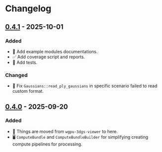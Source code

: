 # Changelog

## [0.4.1](https://crates.io/crates/wgpu-3dgs-core/0.4.1) - 2025-10-01

### Added

- 📑 Add example modules documentations.
- ✅ Add coverage script and reports.
- 🧪 Add tests.

### Changed

- 🐛 Fix `Gaussians::read_ply_gaussians` in specific scenario failed to read custom format.

## [0.4.0](https://crates.io/crates/wgpu-3dgs-core/0.4.0) - 2025-09-20

### Added

- 🛬 Things are moved from `wgpu-3dgs-viewer` to here.
- 🖥️ `ComputeBundle` and `ComputeBundleBuilder` for simplifying creating compute pipelines for processing.
